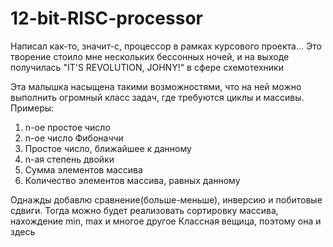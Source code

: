 # 12-bit-RISC-processor
 Написал как-то, значит-с, процессор в рамках курсового проекта...
 Это творение стоило мне нескольких бессонных ночей, и на выходе получилась "IT'S REVOLUTION, JOHNY!" в сфере схемотехники
 
Эта малышка насыщена такими возможностями, что на ней можно выполнить огромный класс задач, где требуются циклы и массивы. Примеры:
1) n-ое простое число
2) n-ое число Фибоначчи
3) Простое число, ближайшее к данному
4) n-ая степень двойки
5) Сумма элементов массива
6) Количество элементов массива, равных данному

Однажды добавлю сравнение(больше-меньше), инверсию и побитовые сдвиги. Тогда можно будет реализовать сортировку массива, нахождение min, max и многое другое
Классная вещица, поэтому она и здесь

